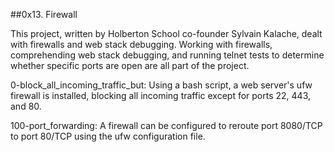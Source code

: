 ##0x13. Firewall

This project, written by Holberton School co-founder Sylvain Kalache, 
dealt with firewalls and web stack debugging. Working with firewalls, 
comprehending web stack debugging, and running telnet tests to
determine whether specific ports are open are all part of the project.


0-block_all_incoming_traffic_but:
Using a bash script, a web server's ufw firewall is installed, blocking all incoming traffic except for ports 22, 443, and 80.


100-port_forwarding: 
A firewall can be configured to reroute port 8080/TCP to port 80/TCP using the ufw configuration file.
